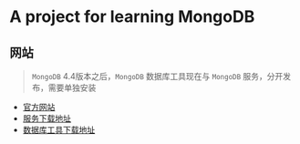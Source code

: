 # A project for learning MongoDB

## 网站
> `MongoDB` 4.4版本之后，`MongoDB` 数据库工具现在与 `MongoDB` 服务，分开发布，需要单独安装
* [官方网站](https://www.mongodb.com)
* [服务下载地址](https://www.mongodb.com/try/download/community)
* [数据库工具下载地址](https://www.mongodb.com/try/download/database-tools)

